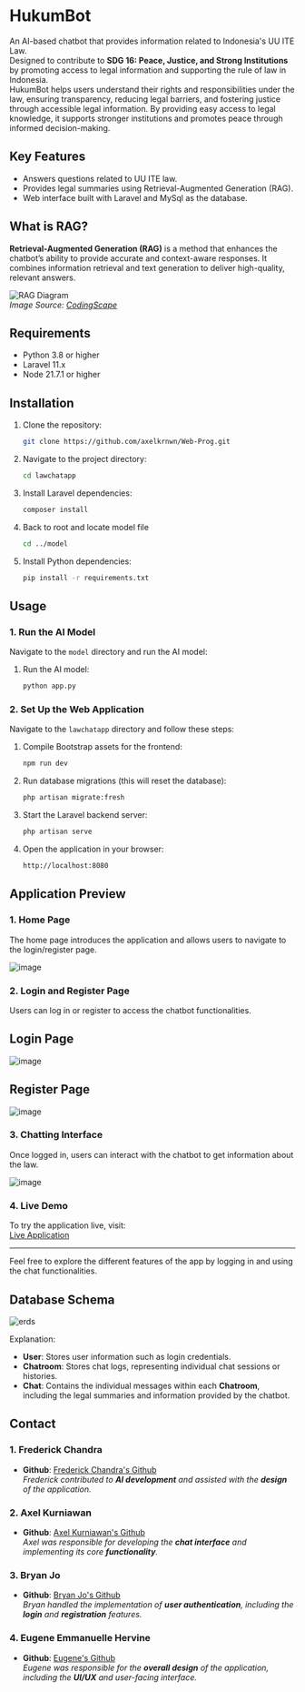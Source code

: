 # HukumBot
An AI-based chatbot that provides information related to Indonesia's UU ITE Law.  
Designed to contribute to **SDG 16: Peace, Justice, and Strong Institutions** by promoting access to legal information and supporting the rule of law in Indonesia.  
HukumBot helps users understand their rights and responsibilities under the law, ensuring transparency, reducing legal barriers, and fostering justice through accessible legal information. By providing easy access to legal knowledge, it supports stronger institutions and promotes peace through informed decision-making.

## Key Features
- Answers questions related to UU ITE law.
- Provides legal summaries using Retrieval-Augmented Generation (RAG).
- Web interface built with Laravel and MySql as the database.

## What is RAG?
**Retrieval-Augmented Generation (RAG)** is a method that enhances the chatbot’s ability to provide accurate and context-aware responses. It combines information retrieval and text generation to deliver high-quality, relevant answers.

![RAG Diagram](https://github.com/user-attachments/assets/1d83e588-ae85-4a13-9abe-c25483bc5154)  
*Image Source: [CodingScape](https://codingscape.com/blog/rag-101-what-is-rag-and-why-does-it-matter)*

## Requirements
  - Python 3.8 or higher
  - Laravel 11.x
  - Node 21.7.1 or higher

## Installation

1. Clone the repository:
   ```bash
   git clone https://github.com/axelkrnwn/Web-Prog.git

2. Navigate to the project directory:
   ```bash
   cd lawchatapp

3. Install Laravel dependencies:
   ```bash
   composer install

4. Back to root and locate model file
   ```bash
   cd ../model

5. Install Python dependencies:
   ```bash
   pip install -r requirements.txt

## Usage

### 1. Run the AI Model

Navigate to the `model` directory and run the AI model:

1. Run the AI model:
   ```bash
   python app.py

### 2. Set Up the Web Application

Navigate to the `lawchatapp` directory and follow these steps:

1. Compile Bootstrap assets for the frontend:
   ```bash
   npm run dev
   
2. Run database migrations (this will reset the database):
   ```bash
   php artisan migrate:fresh

3. Start the Laravel backend server:
   ```bash
   php artisan serve

4. Open the application in your browser:
   ```bash
   http://localhost:8080

## Application Preview

### 1. **Home Page**

The home page introduces the application and allows users to navigate to the login/register page.

![image](https://github.com/user-attachments/assets/ff2332f3-811e-49ee-9e32-806ab326cb3f)

### 2. **Login and Register Page**

Users can log in or register to access the chatbot functionalities.

## Login Page
![image](https://github.com/user-attachments/assets/b3235798-ae1b-43d5-9af7-a53987faef28)

## Register Page
![image](https://github.com/user-attachments/assets/f4f626fc-068d-4940-8703-4b4b94310852)

### 3. **Chatting Interface**

Once logged in, users can interact with the chatbot to get information about the law.

![image](https://github.com/user-attachments/assets/1752e721-136c-48c5-97d9-5005bce4c2d1)


### 4. **Live Demo**

To try the application live, visit:  
[Live Application](https://lawchat-temp-git-main-imekonets-projects.vercel.app/)

---

Feel free to explore the different features of the app by logging in and using the chat functionalities.

## Database Schema

![erds](https://github.com/user-attachments/assets/d3f67bf7-a1e9-40b2-8e10-d68990bbe60b)

Explanation:
- **User**: Stores user information such as login credentials.
- **Chatroom**: Stores chat logs, representing individual chat sessions or histories.
- **Chat**: Contains the individual messages within each **Chatroom**, including the legal summaries and information provided by the chatbot.

## Contact

### 1. Frederick Chandra
- **Github**: [Frederick Chandra's Github](https://github.com/frederick542)  
  *Frederick contributed to **AI development** and assisted with the **design** of the application.*

### 2. Axel Kurniawan
- **Github**: [Axel Kurniawan's Github](https://github.com/axelkrnwn)  
  *Axel was responsible for developing the **chat interface** and implementing its core **functionality**.*

### 3. Bryan Jo
- **Github**: [Bryan Jo's Github](https://github.com/brynnjoo)  
  *Bryan handled the implementation of **user authentication**, including the **login** and **registration** features.*

### 4. Eugene Emmanuelle Hervine
- **Github**: [Eugene's Github](https://github.com/EugeneHervine)  
  *Eugene was responsible for the **overall design** of the application, including the **UI/UX** and user-facing interface.*


